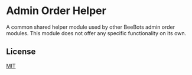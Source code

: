 # Admin Order Helper
A common shared helper module used by other BeeBots admin order modules. This module does not offer any specific functionality on its own.

## License
[MIT](LICENSE.md)
